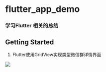 # flutter_app_demo

    
###  学习Flutter 相关的总结

## Getting Started






1. Flutter使用GridView实现类型微信群详情界面

![](https://raw.githubusercontent.com/yxwandroid/Flutter-Study-Demo/master/gridview_demo.gif)

